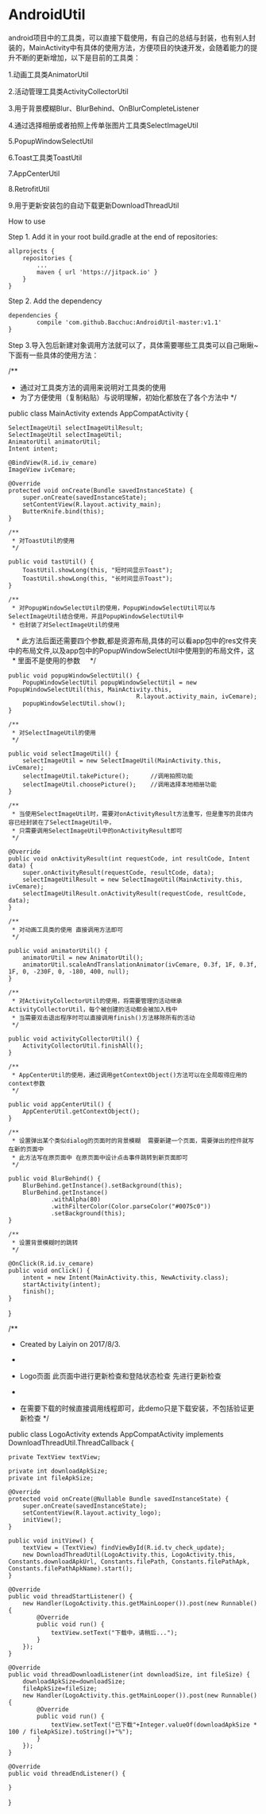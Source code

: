# AndroidUtil
android项目中的工具类，可以直接下载使用，有自己的总结与封装，也有别人封装的，MainActivity中有具体的使用方法，方便项目的快速开发，会随着能力的提升不断的更新增加，以下是目前的工具类：

1.动画工具类AnimatorUtil

2.活动管理工具类ActivityCollectorUtil

3.用于背景模糊Blur、BlurBehind、OnBlurCompleteListener

4.通过选择相册或者拍照上传单张图片工具类SelectImageUtil

5.PopupWindowSelectUtil

6.Toast工具类ToastUtil

7.AppCenterUtil

8.RetrofitUtil

9.用于更新安装包的自动下载更新DownloadThreadUtil

How to use

Step 1. Add it in your root build.gradle at the end of repositories:

	allprojects {
		repositories {
			...
			maven { url 'https://jitpack.io' }
		}
	}

Step 2. Add the dependency

	dependencies {
	        compile 'com.github.Bacchuc:AndroidUtil-master:v1.1'
	}


Step 3.导入包后新建对象调用方法就可以了，具体需要哪些工具类可以自己瞅瞅~下面有一些具体的使用方法：

/**
 * 通过对工具类方法的调用来说明对工具类的使用
 * 为了方便使用（复制粘贴）与说明理解，初始化都放在了各个方法中
 */

public class MainActivity extends AppCompatActivity {

    SelectImageUtil selectImageUtilResult;
    SelectImageUtil selectImageUtil;
    AnimatorUtil animatorUtil;
    Intent intent;

    @BindView(R.id.iv_cemare)
    ImageView ivCemare;

    @Override
    protected void onCreate(Bundle savedInstanceState) {
        super.onCreate(savedInstanceState);
        setContentView(R.layout.activity_main);
        ButterKnife.bind(this);
    }

    /**
     * 对ToastUtil的使用
     */
    
    public void tastUtil() {
        ToastUtil.showLong(this, "短时间显示Toast");
        ToastUtil.showLong(this, "长时间显示Toast");
    }

    /**
     * 对PopupWindowSelectUtil的使用，PopupWindowSelectUtil可以与SelectImageUtil结合使用，并且PopupWindowSelectUtil中
     * 也封装了对SelectImageUtil的使用
     * 此方法后面还需要四个参数,都是资源布局,具体的可以看app包中的res文件夹中的布局文件,以及app包中的PopupWindowSelectUtil中使用到的布局文件，这        * 里面不是使用的参数
     */
    
    public void popupWindowSelectUtil() {
        PopupWindowSelectUtil popupWindowSelectUtil = new PopupWindowSelectUtil(this, MainActivity.this, 
										R.layout.activity_main, ivCemare);
        popupWindowSelectUtil.show();
    }

    /**
     * 对SelectImageUtil的使用
     */
    
    public void selectImageUtil() {
        selectImageUtil = new SelectImageUtil(MainActivity.this, ivCemare);
        selectImageUtil.takePicture();      //调用拍照功能
        selectImageUtil.choosePicture();    //调用选择本地相册功能
    }

    /**
     * 当使用SelectImageUtil时，需要对onActivityResult方法重写，但是重写的具体内容已经封装在了SelectImageUtil中，
     * 只需要调用SelectImageUtil中的onActivityResult即可
     */
    
    @Override
    public void onActivityResult(int requestCode, int resultCode, Intent data) {
        super.onActivityResult(requestCode, resultCode, data);
        selectImageUtilResult = new SelectImageUtil(MainActivity.this, ivCemare);
        selectImageUtilResult.onActivityResult(requestCode, resultCode, data);
    }

    /**
     * 对动画工具类的使用 直接调用方法即可
     */
    
    public void animatorUtil() {
        animatorUtil = new AnimatorUtil();
        animatorUtil.scaleAndTranslationAnimator(ivCemare, 0.3f, 1F, 0.3f, 1F, 0, -230F, 0, -180, 400, null);
    }

    /**
     * 对ActivityCollectorUtil的使用，将需要管理的活动继承ActivityCollectorUtil，每个被创建的活动都会被加入栈中
     * 当需要双击退出程序时可以直接调用finish()方法移除所有的活动
     */
    
    public void activityCollectorUtil() {
        ActivityCollectorUtil.finishAll();
    }

    /**
     * AppCenterUtil的使用，通过调用getContextObject()方法可以在全局取得应用的context参数
     */
    
    public void appCenterUtil() {
        AppCenterUtil.getContextObject();
    }

    /**
     * 设置弹出某个类似dialog的页面时的背景模糊  需要新建一个页面，需要弹出的控件就写在新的页面中
     * 此方法写在原页面中 在原页面中设计点击事件跳转到新页面即可
     */
    
    public void BlurBehind() {
        BlurBehind.getInstance().setBackground(this);
        BlurBehind.getInstance()
                .withAlpha(80)
                .withFilterColor(Color.parseColor("#0075c0"))
                .setBackground(this);
    }

    /**
     * 设置背景模糊时的跳转
     */
    
    @OnClick(R.id.iv_cemare)
    public void onClick() {
        intent = new Intent(MainActivity.this, NewActivity.class);
        startActivity(intent);
        finish();
    }
}

/**
 * Created by Laiyin on 2017/8/3.
 * <p>
 * Logo页面 此页面中进行更新检查和登陆状态检查 先进行更新检查
 * <p>
 * 在需要下载的时候直接调用线程即可，此demo只是下载安装，不包括验证更新检查
 */

public class LogoActivity extends AppCompatActivity implements DownloadThreadUtil.ThreadCallback {

    private TextView textView;

    private int downloadApkSize;
    private int fileApkSize;

    @Override
    protected void onCreate(@Nullable Bundle savedInstanceState) {
        super.onCreate(savedInstanceState);
        setContentView(R.layout.activity_logo);
        initView();
    }

    public void initView() {
        textView = (TextView) findViewById(R.id.tv_check_update);
        new DownloadThreadUtil(LogoActivity.this, LogoActivity.this, Constants.downloadApkUrl, Constants.filePath, Constants.filePathApk, Constants.filePathApkName).start();
    }

    @Override
    public void threadStartListener() {
        new Handler(LogoActivity.this.getMainLooper()).post(new Runnable() {
            @Override
            public void run() {
                textView.setText("下载中，请稍后...");
            }
        });
    }

    @Override
    public void threadDownloadListener(int downloadSize, int fileSize) {
        downloadApkSize=downloadSize;
        fileApkSize=fileSize;
        new Handler(LogoActivity.this.getMainLooper()).post(new Runnable() {
            @Override
            public void run() {
                textView.setText("已下载"+Integer.valueOf(downloadApkSize * 100 / fileApkSize).toString()+"%");
            }
        });
    }

    @Override
    public void threadEndListener() {

    }

}

